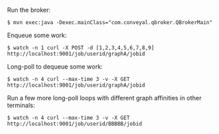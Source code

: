Run the broker:

`$ mvn exec:java -Dexec.mainClass="com.conveyal.qbroker.QBrokerMain"`

Enqueue some work:

`$ watch -n 1 curl -X POST -d [1,2,3,4,5,6,7,8,9] http://localhost:9001/job/userid/graphA/jobid`

Long-poll to dequeue some work:

`$ watch -n 4 curl --max-time 3 -v -X GET http://localhost:9001/job/userid/graphA/jobid`

Run a few more long-poll loops with different graph affinities in other terminals:

`$ watch -n 4 curl --max-time 3 -v -X GET http://localhost:9001/job/userid/BBBBB/jobid`
